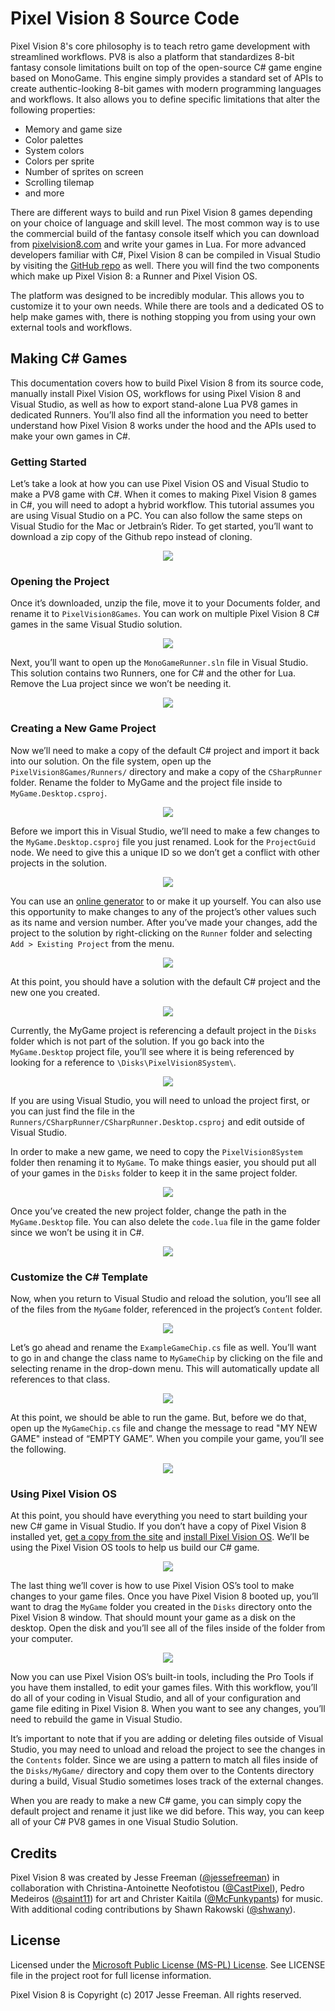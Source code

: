 # Pixel Vision 8 Source Code

Pixel Vision 8's core philosophy is to teach retro game development with streamlined workflows. PV8 is also a platform that standardizes 8-bit fantasy console limitations built on top of the open-source C# game engine based on MonoGame. This engine simply provides a standard set of APIs to create authentic-looking 8-bit games with modern programming languages and workflows. It also allows you to define specific limitations that alter the following properties:

* Memory and game size
* Color palettes
* System colors
* Colors per sprite
* Number of sprites on screen
* Scrolling tilemap
* and more

There are different ways to build and run Pixel Vision 8 games depending on your choice of language and skill level. The most common way is to use the commercial build of the fantasy console itself which you can download from [pixelvision8.com](https://pixelvision8.com) and write your games in Lua. For more advanced developers familiar with C#, Pixel Vision 8 can be compiled in Visual Studio by visiting the [GitHub repo](https://github.com/PixelVision8) as well. There you will find the two components which make up Pixel Vision 8: a Runner and Pixel Vision OS.

The platform was designed to be incredibly modular. This allows you to customize it to your own needs. While there are tools and a dedicated OS to help make games with, there is nothing stopping you from using your own external tools and workflows.



## Making C# Games

This documentation covers how to build Pixel Vision 8 from its source code, manually install Pixel Vision OS, workflows for using Pixel Vision 8 and Visual Studio, as well as how to export stand-alone Lua PV8 games in dedicated Runners. You’ll also find all the information you need to better understand how Pixel Vision 8 works under the hood and the APIs used to make your own games in C#.

### Getting Started
Let’s take a look at how you can use Pixel Vision OS and Visual Studio to make a PV8 game with C#. When it comes to making Pixel Vision 8 games in C#,  you will need to adopt a hybrid workflow. This tutorial assumes you are using Visual Studio on a PC. You can also follow the same steps on Visual Studio for the Mac or Jetbrain’s Rider. To get started, you’ll want to download a zip copy of the Github repo instead of cloning.

<p style="text-align:center"><img src="https://raw.githubusercontent.com/wiki/PixelVision8/PixelVisionRunner/images/MakingCSharpGames_image_0.png" /></p>

### Opening the Project

Once it’s downloaded, unzip the file, move it to your Documents folder, and rename it to `PixelVision8Games`. You can work on multiple Pixel Vision 8 C# games in the same Visual Studio solution.

<p style="text-align:center"><img src="https://raw.githubusercontent.com/wiki/PixelVision8/PixelVisionRunner/images/MakingCSharpGames_image_1.png" /></p>

Next, you’ll want to open up the `MonoGameRunner.sln` file in Visual Studio. This solution contains two Runners, one for C# and the other for Lua. Remove the Lua project since we won’t be needing it.

<p style="text-align:center"><img src="https://raw.githubusercontent.com/wiki/PixelVision8/PixelVisionRunner/images/MakingCSharpGames_image_2.png" /></p>

### Creating a New Game Project

Now we’ll need to make a copy of the default C# project and import it back into our solution. On the file system, open up the `PixelVision8Games/Runners/` directory and make a copy of the `CSharpRunner` folder. Rename the folder to MyGame and the project file inside to `MyGame.Desktop.csproj`.

<p style="text-align:center"><img src="https://raw.githubusercontent.com/wiki/PixelVision8/PixelVisionRunner/images/MakingCSharpGames_image_3.png" /></p>

Before we import this in Visual Studio, we’ll need to make a few changes to the `MyGame.Desktop.csproj` file you just renamed.  Look for the `ProjectGuid` node. We need to give this a unique ID so we don’t get a conflict with other projects in the solution.

<p style="text-align:center"><img src="https://raw.githubusercontent.com/wiki/PixelVision8/PixelVisionRunner/images/MakingCSharpGames_image_4.png" /></p>

You can use an [online generator](https://guidgenerator.com/) to or make it up yourself. You can also use this opportunity to make changes to any of the project’s other values such as its name and version number. After you’ve made your changes, add the project to the solution by right-clicking on the `Runner` folder and selecting `Add > Existing Project` from the menu.

<p style="text-align:center"><img src="https://raw.githubusercontent.com/wiki/PixelVision8/PixelVisionRunner/images/MakingCSharpGames_image_5.png" /></p>

At this point, you should have a solution with the default C# project and the new one you created.

<p style="text-align:center"><img src="https://raw.githubusercontent.com/wiki/PixelVision8/PixelVisionRunner/images/MakingCSharpGames_image_6.png" /></p>

Currently, the MyGame project is referencing a default project in the `Disks` folder which is not part of the solution. If you go back into the `MyGame.Desktop` project file, you’ll see where it is being referenced by looking for a reference to `\Disks\PixelVision8System\`.

<p style="text-align:center"><img src="https://raw.githubusercontent.com/wiki/PixelVision8/PixelVisionRunner/images/MakingCSharpGames_image_7.png" /></p>

If you are using Visual Studio, you will need to unload the project first, or you can just find the file in the `Runners/CSharpRunner/CSharpRunner.Desktop.csproj` and edit outside of Visual Studio.

In order to make a new game, we need to copy the `PixelVision8System` folder then renaming it to `MyGame`. To make things easier, you should put all of your games in the `Disks` folder to keep it in the same project folder.

<p style="text-align:center"><img src="https://raw.githubusercontent.com/wiki/PixelVision8/PixelVisionRunner/images/MakingCSharpGames_image_8.png" /></p>

Once you’ve created the new project folder, change the path in the `MyGame.Desktop` file. You can also delete the `code.lua` file in the game folder since we won’t be using it in C#.

<p style="text-align:center"><img src="https://raw.githubusercontent.com/wiki/PixelVision8/PixelVisionRunner/images/MakingCSharpGames_image_9.png" /></p>

### Customize the C# Template
Now, when you return to Visual Studio and reload the solution, you’ll see all of the files from the `MyGame` folder, referenced in the project’s `Content` folder.

<p style="text-align:center"><img src="https://raw.githubusercontent.com/wiki/PixelVision8/PixelVisionRunner/images/MakingCSharpGames_image_10.png" /></p>

Let’s go ahead and rename the `ExampleGameChip.cs` file as well. You’ll want to go in and change the class name to `MyGameChip` by clicking on the file and selecting rename in the drop-down menu. This will automatically update all references to that class.

<p style="text-align:center"><img src="https://raw.githubusercontent.com/wiki/PixelVision8/PixelVisionRunner/images/MakingCSharpGames_image_11.png" /></p>

At this point, we should be able to run the game. But, before we do that, open up the `MyGameChip.cs` file and change the message to read "MY NEW GAME" instead of “EMPTY GAME”. When you compile your game, you’ll see the following.

<p style="text-align:center"><img src="https://raw.githubusercontent.com/wiki/PixelVision8/PixelVisionRunner/images/MakingCSharpGames_image_12.png" /></p>

### Using Pixel Vision OS

At this point, you should have everything you need to start building your new C# game in Visual Studio. If you don’t have a copy of Pixel Vision 8 installed yet, [get a copy from the site](https://www.pixelvision8.com/play) and [install Pixel Vision OS](https://www.pixelvision8.com/getting-started). We’ll be using the Pixel Vision OS tools to help us build our C# game.

<p style="text-align:center"><img src="https://raw.githubusercontent.com/wiki/PixelVision8/PixelVisionRunner/images/MakingCSharpGames_image_13.png" /></p>

The last thing we’ll cover is how to use Pixel Vision OS’s tool to make changes to your game files. Once you have Pixel Vision 8 booted up, you’ll want to drag the `MyGame` folder you created in the `Disks` directory onto the Pixel Vision 8 window. That should mount your game as a disk on the desktop. Open the disk and you’ll see all of the files inside of the folder from your computer.

<p style="text-align:center"><img src="https://raw.githubusercontent.com/wiki/PixelVision8/PixelVisionRunner/images/MakingCSharpGames_image_14.png" /></p>

Now you can use Pixel Vision OS’s built-in tools, including the Pro Tools if you have them installed, to edit your games files. With this workflow, you’ll do all of your coding in Visual Studio, and all of your configuration and game file editing in Pixel Vision 8. When you want to see any changes, you’ll need to rebuild the game in Visual Studio.

It’s important to note that if you are adding or deleting files outside of Visual Studio, you may need to unload and reload the project to see the changes in the `Contents` folder. Since we are using a pattern to match all files inside of the `Disks/MyGame/` directory and copy them over to the Contents directory during a build, Visual Studio sometimes loses track of the external changes.

When you are ready to make a new C# game, you can simply copy the default project and rename it just like we did before. This way, you can keep all of your C# PV8 games in one Visual Studio Solution.

## Credits

Pixel Vision 8 was created by Jesse Freeman ([@jessefreeman](http://twitter.com/jessefreeman)) in collaboration with Christina-Antoinette Neofotistou ([@CastPixel](http://twitter.com/CastPixel)), Pedro Medeiros ([@saint11](http://twitter.com/saint11)) for art and Christer Kaitila ([@McFunkypants](http://twitter.com/McFunkypants)) for music. With additional coding contributions by Shawn Rakowski ([@shwany](http://twitter.com/shwany)).

## License

Licensed under the [Microsoft Public License (MS-PL) License](https://opensource.org/licenses/MS-PL).  See LICENSE file in the project root for full license information.

Pixel Vision 8 is Copyright (c) 2017 Jesse Freeman. All rights reserved.

